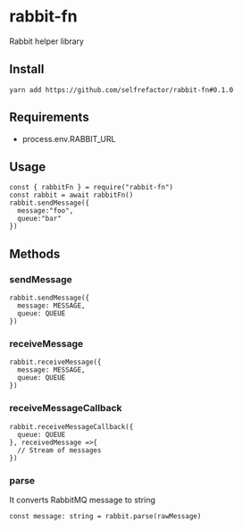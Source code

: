 # rabbit-fn

Rabbit helper library

## Install

`yarn add https://github.com/selfrefactor/rabbit-fn#0.1.0`

## Requirements

- process.env.RABBIT_URL

## Usage

```
const { rabbitFn } = require("rabbit-fn")
const rabbit = await rabbitFn()
rabbit.sendMessage({
  message:"foo",
  queue:"bar"
})
```

## Methods

### sendMessage

```
rabbit.sendMessage({
  message: MESSAGE,
  queue: QUEUE
})
```

### receiveMessage

```
rabbit.receiveMessage({
  message: MESSAGE,
  queue: QUEUE
})
```

### receiveMessageCallback

```
rabbit.receiveMessageCallback({
  queue: QUEUE
}, receivedMessage =>{
  // Stream of messages
})
```

### parse

It converts RabbitMQ message to string

```
const message: string = rabbit.parse(rawMessage)
```